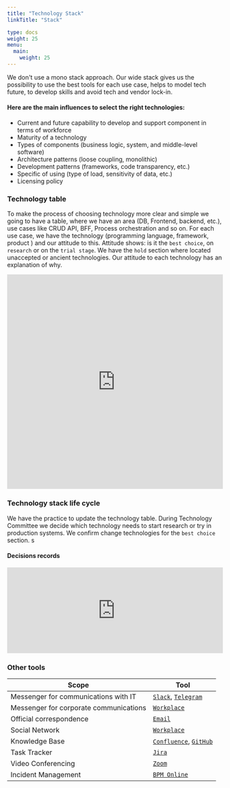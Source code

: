 ```yaml
---
title: "Technology Stack"
linkTitle: "Stack"

type: docs
weight: 25
menu:
  main:
    weight: 25
---
```


We don't use a mono stack approach. Our wide stack gives us the possibility to use the best tools for each use case, helps to model tech future, to develop skills and avoid tech and vendor lock-in.

#### Here are the main influences to select the right technologies:

* Current and future capability to develop and support component in terms of workforce
* Maturity of a technology
* Types of components (business logic, system, and middle-level software)
* Architecture patterns (loose coupling, monolithic)
* Development patterns (frameworks, code transparency, etc.)
* Specific of using (type of load, sensitivity of data, etc.)
* Licensing policy

### Technology table
To make the process of choosing technology more clear and simple we going to have a table, where we have an area (DB, Frontend, backend, etc.), use cases like CRUD API, BFF, Process orchestration and so on. For each use case, we have the technology (programming language, framework, product ) and our attitude to this. Attitude shows: is it the `best choice`, on `research` or on the `trial stage`. We have the `hold` section where located unaccepted or ancient technologies. Our attitude to each technology has an explanation of why.

<iframe width="100%" height="500" style="border: 0" src="https://docs.google.com/spreadsheets/d/e/2PACX-1vTu7RaWazV0jjyiGpdBzIFo-QlCrYRUi4gPOA07NfT3sWzabiZm7Svy5NbQ7erwOJGaMrz1hVTSZx6d/pubhtml?gid=0&amp;single=true&amp;widget=true&amp;headers=false"></iframe>

### Technology stack life cycle
We have the practice to update the technology table. During Technology Committee we decide which technology needs to start research or try in production systems. We confirm change technologies for the `best choice` section.
s
#### Decisions records
<iframe width="100%" height="200" style="border: 0" src="https://docs.google.com/spreadsheets/d/e/2PACX-1vTeRBTa00sImYA3UEP1nepoMnhvTuOzj688vDl4940l5U6EIQIkGpYB-ere2EKs4z6B9CfETZjVeyCd/pubhtml?gid=0&amp;single=true&amp;widget=true&amp;headers=false"></iframe>

### Other tools

| Scope | Tool |
| ------ | ------ |
| Messenger for communications with IT | [`Slack`](https://adeo-tech-community.slack.com), [`Telegram`](https://telegram.org/) |
| Messenger for corporate communications | [`Workplace`](https://workplace.facebook.com) |
| Official correspondence | [`Email`](https://owa.leroymerlin.ru/) |
| Social Network | [`Workplace`](https://workplace.facebook.com) |
| Knowledge Base | [`Confluence`](https://confluence.lmru.tech), [`GitHub`](https://github.com/adeo/) |
| Task Tracker | [`Jira`](https://jira.lmru.tech) |
| Video Conferencing | [`Zoom`](https://leroymerlin.zoom.us) |
| Incident Management | [`BPM Online`](http://itsm.leroymerlin.ru/) |